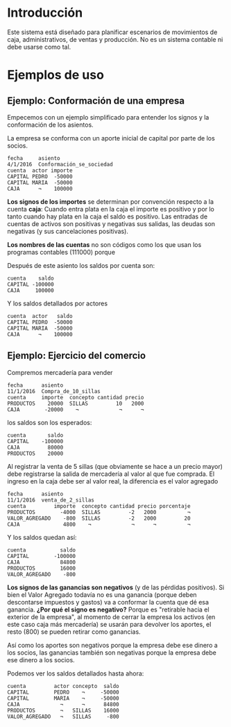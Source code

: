 # Introducción

Este sistema está diseñado para planificar escenarios de movimientos de caja, administrativos, de ventas y producción. 
No es un sistema contable ni debe usarse como tal. 

# Ejemplos de uso

## Ejemplo: Conformación de una empresa

Empecemos con un ejemplo simplificado para entender los signos y la conformación de los asientos. 

La empresa se conforma con un aporte inicial de capital por parte de los socios. 

```asiento
fecha     asiento
4/1/2016  Conformación_se_sociedad
cuenta  actor importe
CAPITAL PEDRO  -50000
CAPITAL MARIA  -50000
CAJA      ¬    100000
```

**Los signos de los importes** se determinan por convención respecto a la cuenta **caja**:
Cuando entra plata en la caja el importe es positivo 
y por lo tanto cuando hay plata en la caja el saldo es positivo. 
Las entradas de cuentas de activos son positivas y negativas sus salidas, 
las deudas son negativas (y sus cancelaciones positivas). 

**Los nombres de las cuentas** no son códigos como los que usan los programas contables (111000)
porque 

Después de este asiento los saldos por cuenta son:

```saldos:cuenta
cuenta    saldo
CAPITAL -100000
CAJA     100000
```

Y los saldos detallados por actores

```saldos:cuenta,actor
cuenta  actor   saldo
CAPITAL PEDRO  -50000
CAPITAL MARIA  -50000
CAJA      ¬    100000
```

## Ejemplo: Ejercicio del comercio

Compremos mercadería para vender

```asiento
fecha      asiento
11/1/2016  Compra_de_10_sillas
cuenta     importe  concepto cantidad precio
PRODUCTOS    20000  SILLAS         10   2000
CAJA        -20000    ¬             ¬      ¬
```

los saldos son los esperados:

```saldos:cuenta
cuenta       saldo
CAPITAL    -100000
CAJA         80000
PRODUCTOS    20000
```

Al registrar la venta de 5 sillas (que obviamente se hace a un precio mayor)
debe registrarse la salida de mercadería al valor al que fue comprada. 
El ingreso en la caja debe ser al valor real, la diferencia es el valor agregado

```asiento
fecha      asiento
11/1/2016  venta_de_2_sillas
cuenta         importe  concepto cantidad precio porcentaje
PRODUCTOS        -4000  SILLAS         -2   2000          ¬
VALOR_AGREGADO    -800  SILLAS         -2   2000         20
CAJA              4800    ¬             ¬      ¬          ¬
```

Y los saldos quedan así:

```saldos:cuenta
cuenta           saldo
CAPITAL        -100000
CAJA             84800
PRODUCTOS        16000
VALOR_AGREGADO    -800
```

**Los signos de las ganancias son negativos** (y de las pérdidas positivos). 
Si bien el Valor Agregado todavía no es una ganancia (porque deben descontarse impuestos y gastos)
va a conformar la cuenta que dé esa ganancia. 
**¿Por qué el signo es negativo?** Porque es "retirable hacia el exterior de la empresa", 
al momento de cerrar la empresa los activos (en este caso caja más mercadería) 
se usarán para devolver los aportes, el resto (800) se pueden retirar como ganancias.

Así como los aportes son negativos porque la empresa debe ese dinero a los socios,
las ganancias también son negativas porque la empresa debe ese dinero a los socios.

Podemos ver los saldos detallados hasta ahora:

```saldos:cuenta,actor,concepto
cuenta         actor concepto  saldo
CAPITAL        PEDRO    ¬     -50000
CAPITAL        MARIA    ¬     -50000
CAJA             ¬      ¬      84800
PRODUCTOS        ¬   SILLAS    16000
VALOR_AGREGADO   ¬   SILLAS     -800
```
